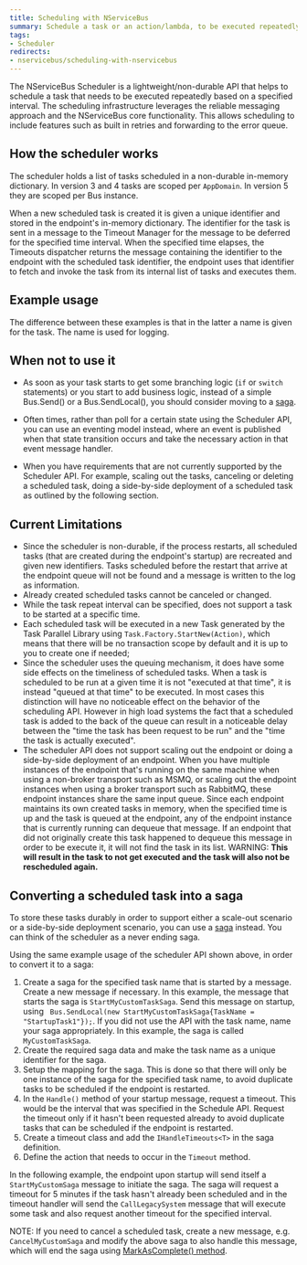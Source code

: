 ```yaml
---
title: Scheduling with NServiceBus
summary: Schedule a task or an action/lambda, to be executed repeatedly at a given interval.
tags:
- Scheduler
redirects:
- nservicebus/scheduling-with-nservicebus
---
```


The NServiceBus Scheduler is a lightweight/non-durable API that helps to schedule a task that needs to be executed repeatedly based on a specified interval. The scheduling infrastructure leverages the reliable messaging approach and the NServiceBus core functionality. This allows scheduling to include features such as built in retries and forwarding to the error queue. 

## How the scheduler works

The scheduler holds a list of tasks scheduled in a non-durable in-memory dictionary. In version 3 and 4 tasks are scoped per `AppDomain`. In version 5 they are scoped per Bus instance.

When a new scheduled task is created it is given a unique identifier and stored in the endpoint's in-memory dictionary. The identifier for the task is sent in a message to the Timeout Manager for the message to be deferred for the specified time interval. When the specified time elapses, the Timeouts dispatcher returns the message containing the identifier to the endpoint with the scheduled task identifier, the endpoint uses that identifier to fetch and invoke the task from its internal list of tasks and executes them.

## Example usage

The difference between these examples is that in the latter a name is given for the task. The name is used for logging.

<!-- import ScheduleTask -->

## When not to use it

- As soon as your task starts to get some branching logic (`if` or `switch` statements) or you start to add business logic, instead of a simple Bus.Send() or a Bus.SendLocal(), you should consider moving to a [saga](/nservicebus/sagas).

- Often times, rather than poll for a certain state using the Scheduler API, you can use an eventing model instead, where an event is published when that state transition occurs and take the necessary action in that event message handler.

- When you have requirements that are not currently supported by the Scheduler API. For example, scaling out the  tasks, canceling or deleting a scheduled task, doing a side-by-side deployment of a scheduled task as outlined by the following section. 

## Current Limitations

- Since the scheduler is non-durable, if the process restarts, all scheduled tasks (that are created during the endpoint's startup) are recreated and given new identifiers. Tasks scheduled before the restart that arrive at the endpoint queue will not be found and a message is written to the log as information.  
- Already created scheduled tasks cannot be canceled or changed.
- While the task repeat interval can be specified, does not support a task to be started at a specific time.
- Each scheduled task will be executed in a new Task generated by the Task Parallel Library using `Task.Factory.StartNew(Action)`, which means that there will be no transaction scope by default and it is up to you to create one if needed;
- Since the scheduler uses the queuing mechanism, it does have some side effects on the timeliness of scheduled tasks. When a task is scheduled to be run at a given time it is not "executed at that time", it is instead "queued at that time" to be executed. In most cases this distinction will have no noticeable effect on the behavior of the scheduling API. However in high load systems the fact that a scheduled task is added to the back of the queue can result in a noticeable delay between the "time the task has been request to be run" and the "time the task is actually executed".
- The scheduler API does not support scaling out the endpoint or doing a side-by-side deployment of an endpoint. When you have multiple instances of the endpoint that's running on the same machine when using a non-broker transport such as MSMQ, or scaling out the endpoint instances when using a broker transport such as RabbitMQ, these endpoint instances share the same input queue. Since each endpoint maintains its own created tasks in memory, when the specified time is up and the task is queued at the endpoint, any of the endpoint instance that is currently running can dequeue that message. If an endpoint that did not originally create this task happened to dequeue this message in order to be execute it, it will not find the task in its list. 
WARNING: **This will result in the task to not get executed and the task will also not be rescheduled again.**  

## Converting a scheduled task into a saga
To store these tasks durably in order to support either a scale-out scenario or a side-by-side deployment scenario, you can use a [saga](/nservicebus/sagas) instead. You can think of the scheduler as a never ending saga.

Using the same example usage of the scheduler API shown above, in order to convert it to a saga:
1. Create a saga for the specified task name that is started by a message. Create a new message if necessary. In this example, the message that starts the saga is `StartMyCustomTaskSaga`. Send this message on startup, using ` Bus.SendLocal(new StartMyCustomTaskSaga{TaskName = "StartupTask1"});`. If you did not use the API with the task name, name your saga appropriately. In this example, the saga is called `MyCustomTaskSaga`. 
2. Create the required saga data and make the task name as a unique identifier for the saga. 
3. Setup the mapping for the saga. This is done so that there will only be one instance of the saga for the specified task name, to avoid duplicate tasks to be scheduled if the endpoint is restarted.
4. In the `Handle()` method of your startup message, request a timeout. This would be the interval that was specified in the Schedule API. Request the timeout only if it hasn't been requested already to avoid duplicate tasks that can be scheduled if the endpoint is restarted. 
5. Create a timeout class and add the `IHandleTimeouts<T>` in the saga definition.
6. Define the action that needs to occur in the `Timeout` method.

In the following example, the endpoint upon startup will send itself a `StartMyCustomSaga` message to initiate the saga. The saga will request a timeout for 5 minutes if the task hasn't already been scheduled and in the timeout handler will send the `CallLegacySystem` message that will execute some task and also request another timeout for the specified interval.

<!-- import ScheduleTaskSaga -->

NOTE: If you need to cancel a scheduled task, create a new message, e.g. `CancelMyCustomSaga` and modify the above saga to also handle this message, which will end the saga using [MarkAsComplete() method](/nservicebus/sagas/#ending-a-long-running-process). 
